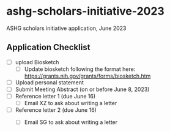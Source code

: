 # ashg-scholars-initiative-2023
ASHG scholars initiative application, June 2023


## Application Checklist

- [ ] upload Biosketch  
  - [ ] Update biosketch following the format here: https://grants.nih.gov/grants/forms/biosketch.htm  
- [ ] Upload personal statement  
- [ ] Submit Meeting Abstract (on or before June 8, 2023)  
- [ ] Reference letter 1 (due June 16)
  - [ ] Email XZ to ask about writing a letter
- [ ] Reference letter 2 (due June 16)
  - [ ] Email SG to ask about writing a letter

